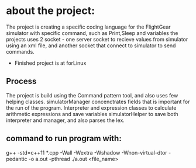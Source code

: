 # about the project:
The project is creating a specific coding language for the FlightGear simulator with specific command, such as Print,Sleep and variables
the projects uses 2 socket - one server socket to recieve values from simulator using an xml file, and another socket that connect to simulator to send commands.

* Finished project is at forLinux

## Process
The project is build using the Command pattern tool, and also uses few helping classes.
simulatorManager concenctrates fields that is important for the run of the program.
Interpreter and expression classes to calculate arithmetic expressions and save variables
simulatorHelper to save both interpreter and manager, and also parses the lex.

## command to run program with:
g++ -std=c++11  *.cpp  -Wall -Wextra -Wshadow -Wnon-virtual-dtor -pedantic -o a.out -pthread
./a.out <file_name>
